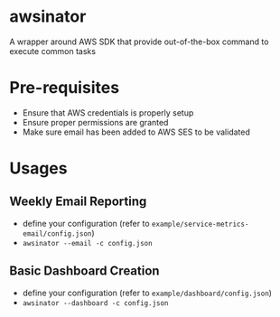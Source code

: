# awsinator
A wrapper around AWS SDK that provide out-of-the-box command to execute common tasks

# Pre-requisites

- Ensure that AWS credentials is properly setup
- Ensure proper permissions are granted
- Make sure email has been added to AWS SES to be validated

# Usages

## Weekly Email Reporting

- define your configuration (refer to `example/service-metrics-email/config.json`)
- `awsinator --email -c config.json`

## Basic Dashboard Creation

- define your configuration (refer to `example/dashboard/config.json`)
- `awsinator --dashboard -c config.json`
